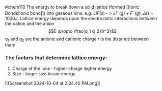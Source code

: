#chem110 
The energy to break down a solid lattice (formed [[Ionic Bonds|ionic bond]]) into gaseous ions. e.g. $LiF(s)->Li^+(g) + F^-(g)$, $\Delta H=1000J$. Lattice energy depends upon the electrostatic interactions between the cation and the anion
$$E \propto \frac{q_1 q_2}{r^2}$$
$q_1$ and $q_2$ are the anionic and cationic charge
$r$ is the distance between them
### The factors that determine lattice energy:
1. Charge of the ions - higher charge higher energy
2. Size - larger size lesser energy

![[Screenshot 2024-10-04 at 2.34.40 PM.png]]